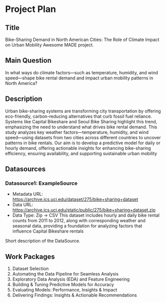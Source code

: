 # Project Plan

## Title
Bike-Sharing Demand in North American Cities: The Role of Climate Impact on Urban Mobility
Awesome MADE project.

## Main Question

<!-- Think about one main question you want to answer based on the data. -->
In what ways do climate factors—such as temperature, humidity, and wind speed—shape bike rental demand and impact urban mobility patterns in North America?

## Description

<!-- Describe your data science project in max. 200 words. Consider writing about why and how you attempt it. -->
Urban bike-sharing systems are transforming city transportation by offering eco-friendly, carbon-reducing alternatives that curb fossil fuel reliance. Systems like Capital Bikeshare and Seoul Bike Sharing highlight this trend, emphasizing the need to understand what drives bike rental demand. This study analyzes key weather factors—temperature, humidity, and wind speed—using datasets from two cities across different countries to uncover patterns in bike rentals. Our aim is to develop a predictive model for daily or hourly demand, offering actionable insights for enhancing bike-sharing efficiency, ensuring availability, and supporting sustainable urban mobility

## Datasources

<!-- Describe each datasources you plan to use in a section. Use the prefic "DatasourceX" where X is the id of the datasource. -->

### Datasource1: ExampleSource
* Metadata URL: https://archive.ics.uci.edu/dataset/275/bike+sharing+dataset
* Data URL: https://archive.ics.uci.edu/static/public/275/bike+sharing+dataset.zip
* Data Type: Zip -> CSV
This dataset includes hourly and daily bike rental counts from 2011 to 2012, along with corresponding weather and seasonal data, providing a foundation for analyzing factors that influence Capital Bikeshare rentals

Short description of the DataSource.

## Work Packages

<!-- List of work packages ordered sequentially, each pointing to an issue with more details. -->

1. Dataset Selection
2. Automating the Data Pipeline for Seamless Analysis
3. Exploratory Data Analysis (EDA) and Feature Engineering
4. Building & Tuning Predictive Models for Accuracy
5. Evaluating Models: Performance, Insights & Impact
6. Delivering Findings: Insights & Actionable Recommendations

<!-- [i1]: https://github.com/jvalue/made-template/issues/1 -->
